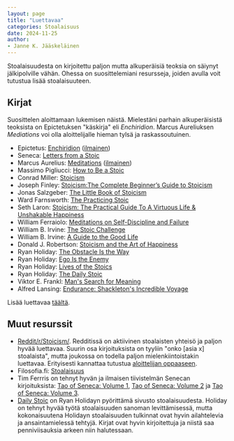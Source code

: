 ```yaml
---
layout: page
title: "Luettavaa"
categories: Stoalaisuus
date: 2024-11-25
author:
- Janne K. Jääskeläinen
---
```

Stoalaisuudesta on kirjoitettu paljon mutta alkuperäisiä teoksia on säiynyt jälkipolville vähän. Ohessa on suosittelemiani resursseja, joiden avulla voit tutustua lisää stoalaisuuteen.

## Kirjat
Suosittelen aloittamaan lukemisen näistä. Mielestäni parhain alkuperäisistä teoksista on Epictetuksen "käskirja" eli _Enchiridion_. Marcus Aureliuksen _Mediations_ voi olla aloittelijalle hieman tylsä ja raskassoutuinen. 
* Epictetus: [Enchiridion](https://www.goodreads.com/book/show/24615.Enchiridion) ([ilmainen](http://www.ideonautics.net/manual2.htm))
* Seneca: [Letters from a Stoic](https://www.goodreads.com/book/show/12748281-letters-from-a-stoic)
* Marcus Aurelius: [Meditations](https://www.goodreads.com/book/show/30659.Meditations) ([ilmainen](https://lexundria.com/m_aur_med/0/lg))
* Massimo Pigliucci: [How to Be a Stoic](https://www.goodreads.com/book/show/31423245-how-to-be-a-stoic)
* Conrad Miller: [Stoicism](https://www.goodreads.com/book/show/44886684-stoicism)
* Joseph Finley: [Stoicism:The Complete Beginner’s Guide to Stoicism](https://www.goodreads.com/book/show/27270352-stoicism)
* Jonas Salzgeber: [The Little Book of Stoicism](https://www.goodreads.com/book/show/43621841-the-little-book-of-stoicism)
* Ward Farnsworth: [The Practicing Stoic](https://www.goodreads.com/book/show/42181183-the-practicing-stoic)
* Seth Laron: [Stoicism: The Practical Guide To A Virtuous Life & Unshakable Happiness](https://www.goodreads.com/book/show/25897600-stoicism)
* William Ferraiolo: [Meditations on Self-Discipline and Failure](https://www.goodreads.com/book/show/36351075-meditations-on-self-discipline-and-failure)
* William B. Irvine: [The Stoic Challenge](https://www.goodreads.com/book/show/44431618-the-stoic-challenge)
* William B. Irvine: [A Guide to the Good Life](https://www.goodreads.com/book/show/5617966-a-guide-to-the-good-life)
* Donald J. Robertson: [Stoicism and the Art of Happiness](https://www.goodreads.com/book/show/20757916-stoicism-and-the-art-of-happiness)
* Ryan Holiday: [The Obstacle Is the Way](https://www.goodreads.com/book/show/18668059-the-obstacle-is-the-way)
* Ryan Holiday: [Ego Is the Enemy](https://www.goodreads.com/book/show/27036528-ego-is-the-enemy)
* Ryan Holiday: [Lives of the Stoics](https://www.goodreads.com/book/show/50484473-lives-of-the-stoics)
* Ryan Holiday: [The Daily Stoic](https://www.goodreads.com/book/show/32327872-the-daily-stoic)
* Viktor E. Frankl: [Man's Search for Meaning](https://www.goodreads.com/book/show/19306508-man-s-search-for-meaning)
* Alfred Lansing: [Endurance: Shackleton's Incredible Voyage](https://www.goodreads.com/book/show/34443818-endurance)

Lisää luettavaa [täältä](https://www.reddit.com/r/Stoicism/wiki/library/).

## Muut resurssit
* [Reddit/r/Stoicism/](https://www.reddit.com/r/Stoicism/). Redditissä on aktiivinen stoalaisten yhteisö ja paljon hyvää luettavaa. Suurin osa kirjoituksista on tyyliin "onko [asia x] stoalaista", mutta joukossa on todella paljon mielenkiintoistakin luettavaa. Erityisesti kannattaa tutustua [aloittelijan oppaaseen](https://www.reddit.com/r/Stoicism/comments/1gxgv4f/read_before_posting_rstoicism_beginners_guide/). 
* Filosofia.fi: [Stoalaisuus](https://filosofia.fi/fi/ensyklopedia/stoalaisuus)
* Tim Ferrris on tehnyt hyvän ja ilmaisen tiivistelmän Senecan kirjoituksista: [Tao of Seneca: Volume 1](https://tim.blog/wp-content/uploads/2017/07/taoofseneca_vol1-1.pdf), [Tao of Seneca: Volume 2](https://tim.blog/wp-content/uploads/2017/07/taoofseneca_vol2.pdf) ja [Tao of Seneca: Volume 3](https://tim.blog/wp-content/uploads/2017/07/taoofseneca_vol3.pdf).
* [Daily Stoic](https://dailystoic.com/) on Ryan Holidayn pyörittämä sivusto stoalaisuudesta. Holiday on tehnyt hyvää työtä stoalaisuuden sanoman levittämisessä, mutta kokonaisuutena Holidayn stoalaisuuden tulkinnat ovat hyvin ailahtelevia ja ansaintamielessä tehtyjä. Kirjat ovat hyvin kirjoitettuja ja niistä saa penniviisauksia arkeen niin halutessaan. 
